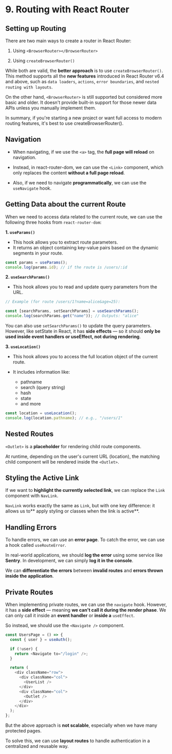 # 9. Routing with React Router

## Setting up Routing

There are two main ways to create a router in React Router:

1. Using `<BrowserRouter></BrowserRouter>`

2. Using `createBrowserRouter()`

While both are valid, the **better approach** is to use `createBrowserRouter()`. This method supports all the **new features** introduced in React Router v6.4 and above, such as `data loaders`, `actions`, `error boundaries`, and `nested routing with layouts`.

On the other hand, `<BrowserRouter>` is still supported but considered more basic and older. It doesn't provide built-in support for those newer data APIs unless you manually implement them.

In summary, if you're starting a new project or want full access to modern routing features, it's best to use createBrowserRouter().

## Navigation

- When navigating, if we use the `<a>` tag, the **full page will reload** on navigation.

- Instead, in react-router-dom, we can use the `<Link>` component, which only replaces the content **without a full page reload**.

- Also, if we need to navigate **programmatically**, we can use the `useNavigate` hook.

## Getting Data about the current Route

When we need to access data related to the current route, we can use the following three hooks from `react-router-dom`:

**1. `useParams()`**

- This hook allows you to extract route parameters.
- It returns an object containing key-value pairs based on the dynamic segments in your route.

```javascript
const params = useParams();
console.log(params.id); // if the route is /users/:id
```

**2. `useSearchParams()`**

- This hook allows you to read and update query parameters from the URL.

```javascript
// Example (for route /users/1?name=alice&age=25):

const [searchParams, setSearchParams] = useSearchParams();
console.log(searchParams.get("name")); // Outputs: "alice"
```

You can also use `setSearchParams()` to update the query parameters. However, like setState in React, it has **side effects** — so it should **only be used inside event handlers or useEffect, not during rendering**.

**3. `useLocation()`**

- This hook allows you to access the full location object of the current route.

- It includes information like:

  - pathname
  - search (query string)
  - hash
  - state
  - and more

```javascript
const location = useLocation();
console.log(location.pathname); // e.g., "/users/1"
```

## Nested Routes

`<Outlet>` is a **placeholder** for rendering child route components.

At runtime, depending on the user's current URL (location), the matching child component will be rendered inside the `<Outlet>`.

## Styling the Active Link

If we want to **highlight the currently selected link**, we can replace the `Link` component with `NavLink`.

`NavLink` works exactly the same as `Link`, but with one key difference: it allows us to** apply styling or classes when the link is active**.

## Handling Errors

To handle errors, we can use an **error page**. To catch the error, we can use a hook called `useRouteError`.

In real-world applications, we should **log the error** using some service like **Sentry**. In development, we can simply **log it in the console**.

We can **differentiate the errors** between **invalid routes** and **errors thrown inside the application**.

## Private Routes

When implementing private routes, we can use the `navigate` hook. However, it has a **side effect** — meaning **we can't call it during the render phase**. We can only call it inside an **event handler** or **inside a** `useEffect`.

So instead, we should use the `<Navigate />` component.

```javascript
const UsersPage = () => {
  const { user } = useAuth();

  if (!user) {
    return <Navigate to="/login" />;
  }

  return (
    <div className="row">
      <div className="col">
        <UserList />
      </div>
      <div className="col">
        <Outlet />
      </div>
    </div>
  );
};
```

But the above approach is **not scalable**, especially when we have many protected pages.

To solve this, we can use **layout routes** to handle authentication in a centralized and reusable way.
